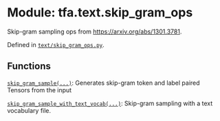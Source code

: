 <div itemscope itemtype="http://developers.google.com/ReferenceObject">
<meta itemprop="name" content="tfa.text.skip_gram_ops" />
<meta itemprop="path" content="Stable" />
</div>

# Module: tfa.text.skip_gram_ops

Skip-gram sampling ops from https://arxiv.org/abs/1301.3781.



Defined in [`text/skip_gram_ops.py`](https://github.com/tensorflow/addons/tree/r0.3/tensorflow_addons/text/skip_gram_ops.py).

<!-- Placeholder for "Used in" -->


## Functions

[`skip_gram_sample(...)`](../../tfa/text/skip_gram_sample.md): Generates skip-gram token and label paired Tensors from the input

[`skip_gram_sample_with_text_vocab(...)`](../../tfa/text/skip_gram_sample_with_text_vocab.md): Skip-gram sampling with a text vocabulary file.

